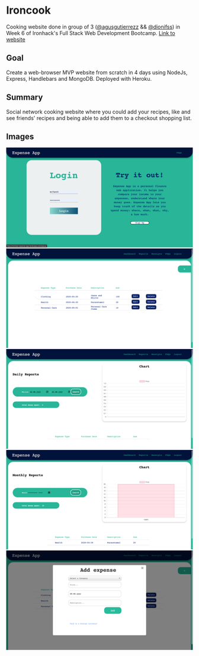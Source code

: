 # Ironcook

Cooking website done in group of 3 ([@agusgutierrezz](https://github.com/agusgutierrezz) && [@dionifss](https://github.com/dionifss)) in Week 6 of Ironhack's Full Stack Web Development Bootcamp. [Link to website](http://ironcook.herokuapp.com/ "Ironcook Website")

## Goal

Create a web-browser MVP website from scratch in 4 days using NodeJs, Express, Handlebars and MongoDB. Deployed with Heroku.

## Summary

Social network cooking website where you could add your recipes, like and see friends' recipes and being able to add them to a checkout shopping list.

## Images

<img src="./public/images/Screenshot 2020-06-15 at 14.44.22.png" alt="Homepage cover image">
<img src="./public/images/Screenshot 2020-06-15 at 14.44.49.png" alt="All recipes page image">
<img src="./public/images/Screenshot 2020-06-15 at 14.45.11.png" alt="Selected recipe page image">
<img src="./public/images/Screenshot 2020-06-15 at 14.46.07.png" alt="User profile image">
<img src="./public/images/Screenshot 2020-06-15 at 14.46.51.png" alt="Users page image">
